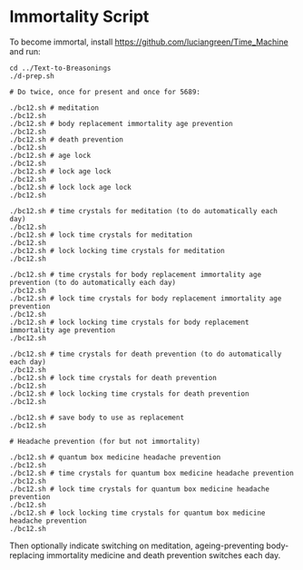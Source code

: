 # Immortality Script

To become immortal, install <a href="https://github.com/luciangreen/Time_Machine">https://github.com/luciangreen/Time_Machine</a> and run:

```
cd ../Text-to-Breasonings
./d-prep.sh

# Do twice, once for present and once for 5689:

./bc12.sh # meditation
./bc12.sh
./bc12.sh # body replacement immortality age prevention
./bc12.sh
./bc12.sh # death prevention
./bc12.sh
./bc12.sh # age lock
./bc12.sh
./bc12.sh # lock age lock
./bc12.sh
./bc12.sh # lock lock age lock
./bc12.sh

./bc12.sh # time crystals for meditation (to do automatically each day)
./bc12.sh
./bc12.sh # lock time crystals for meditation
./bc12.sh
./bc12.sh # lock locking time crystals for meditation
./bc12.sh

./bc12.sh # time crystals for body replacement immortality age prevention (to do automatically each day)
./bc12.sh
./bc12.sh # lock time crystals for body replacement immortality age prevention
./bc12.sh
./bc12.sh # lock locking time crystals for body replacement immortality age prevention
./bc12.sh

./bc12.sh # time crystals for death prevention (to do automatically each day)
./bc12.sh
./bc12.sh # lock time crystals for death prevention
./bc12.sh
./bc12.sh # lock locking time crystals for death prevention
./bc12.sh

./bc12.sh # save body to use as replacement
./bc12.sh

# Headache prevention (for but not immortality)

./bc12.sh # quantum box medicine headache prevention
./bc12.sh
./bc12.sh # time crystals for quantum box medicine headache prevention
./bc12.sh
./bc12.sh # lock time crystals for quantum box medicine headache prevention
./bc12.sh
./bc12.sh # lock locking time crystals for quantum box medicine headache prevention
./bc12.sh
```

Then optionally indicate switching on meditation, ageing-preventing body-replacing immortality medicine and death prevention switches each day.
